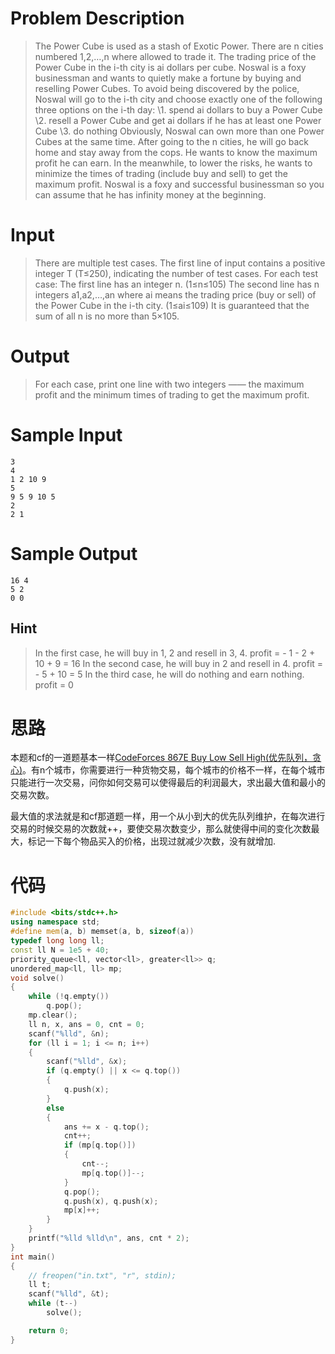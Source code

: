 # Problem Description

> The Power Cube is used as a stash of Exotic Power. There are n cities numbered 1,2,…,n where allowed to trade it. The trading price of the Power Cube in the i-th city is ai dollars per cube. Noswal is a foxy businessman and wants to quietly make a fortune by buying and reselling Power Cubes. To avoid being discovered by the police, Noswal will go to the i-th city and choose exactly one of the following three options on the i-th day:
> \1. spend ai dollars to buy a Power Cube
> \2. resell a Power Cube and get ai dollars if he has at least one Power Cube
> \3. do nothing
> Obviously, Noswal can own more than one Power Cubes at the same time. After going to the n cities, he will go back home and stay away from the cops. He wants to know the maximum profit he can earn. In the meanwhile, to lower the risks, he wants to minimize the times of trading (include buy and sell) to get the maximum profit. Noswal is a foxy and successful businessman so you can assume that he has infinity money at the beginning.
>

# Input

> There are multiple test cases. The first line of input contains a positive integer T (T≤250), indicating the number of test cases. For each test case:
> The first line has an integer n. (1≤n≤105)
> The second line has n integers a1,a2,…,an where ai means the trading price (buy or sell) of the Power Cube in the i-th city. (1≤ai≤109)
> It is guaranteed that the sum of all n is no more than 5×105.
>

# Output

> For each case, print one line with two integers —— the maximum profit and the minimum times of trading to get the maximum profit.
>

# Sample Input

```
3
4
1 2 10 9
5
9 5 9 10 5
2
2 1 
```

# Sample Output

```
16 4
5 2
0 0
```

## Hint

> In the first case, he will buy in 1, 2 and resell in 3, 4. profit = - 1 - 2 + 10 + 9 = 16
> In the second case, he will buy in 2 and resell in 4. profit = - 5 + 10 = 5
> In the third case, he will do nothing and earn nothing. profit = 0



# 思路

本题和cf的一道题基本一样[CodeForces 867E Buy Low Sell High(优先队列，贪心)](https://blog.csdn.net/riba2534/article/details/82262572)。有n个城市，你需要进行一种货物交易，每个城市的价格不一样，在每个城市只能进行一次交易，问你如何交易可以使得最后的利润最大，求出最大值和最小的交易次数。



最大值的求法就是和cf那道题一样，用一个从小到大的优先队列维护，在每次进行交易的时候交易的次数就++，要使交易次数变少，那么就使得中间的变化次数最大，标记一下每个物品买入的价格，出现过就减少次数，没有就增加.

# 代码

```cpp
#include <bits/stdc++.h>
using namespace std;
#define mem(a, b) memset(a, b, sizeof(a))
typedef long long ll;
const ll N = 1e5 + 40;
priority_queue<ll, vector<ll>, greater<ll>> q;
unordered_map<ll, ll> mp;
void solve()
{
    while (!q.empty())
        q.pop();
    mp.clear();
    ll n, x, ans = 0, cnt = 0;
    scanf("%lld", &n);
    for (ll i = 1; i <= n; i++)
    {
        scanf("%lld", &x);
        if (q.empty() || x <= q.top())
        {
            q.push(x);
        }
        else
        {
            ans += x - q.top();
            cnt++;
            if (mp[q.top()])
            {
                cnt--;
                mp[q.top()]--;
            }
            q.pop();
            q.push(x), q.push(x);
            mp[x]++;
        }
    }
    printf("%lld %lld\n", ans, cnt * 2);
}
int main()
{
    // freopen("in.txt", "r", stdin);
    ll t;
    scanf("%lld", &t);
    while (t--)
        solve();

    return 0;
}
```

